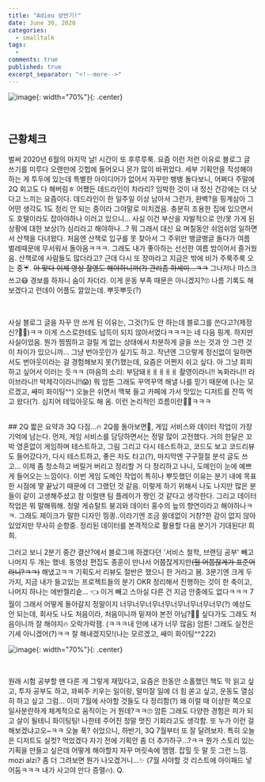 ```yaml
---
title: "Adieu 상반기!" 
date: June 30, 2020 
categories: 
  - smalltalk 
tags: 
  - 
comments: true 
published: true
excerpt_separator: "<!--more-->"
---
```


![image](https://live.staticflickr.com/5111/6925352458_9cc2fa4ff2_c.jpg){: width="70%"}{: .center}

<!--more-->

<br>

## 근황체크
벌써 2020년 6월의 마지막 날! 시간이 또 후루루룩. 요즘 이런 저런 이유로 블로그 글 쓰기를 미루다 오랜만에 깃헙에 들어오니 몬가 많이 바뀌었다. 세부 기획안을 작성해야하는 게 투두에 있는데 특별한 아이디어가 없어서 자꾸만 뱅뱅 돌다보니, 어쩌다 주말에 2Q 회고도 다 해버림ㅎ 어쨌든 데드라인이 차라리? 임박한 것이 내 정신 건강에는 더 낫다고 느끼는 요즘이다. 데드라인이 한 일주일 이상 남아서 그런가, 완벽?을 핑계삼아 그 어떤 생각도 1도 정리 안 되는 중이라 그야말로 미치겠음. 충분히 조용한 집에 있으면서도 호텔이라도 잡아야하나 이러고 있으니… 사실 이건 부산을 자발적으로 안/못 가게 된 상황에 대한 보상(?) 심리라고 해야하나…? 뭐 그래서 대신 요 며칠동안 쉬엄쉬엄 일하면서 산책을 다녀왔다. 처음엔 산책로 입구를 못 찾아서 그 주위만 뱅글뱅글 돌다가 여름 벌레때문에 무서워서 돌아옴ㅋㅋㅋ. 그래도 내가 좋아하는 선선한 여름 밤이어서 즐거웠음. 산책로에 사람들도 많더라고? 근데 다시 또 장마라고 지금은 밖에 비가 주룩주룩 오는 중☔️. ~~아 맞다 이제 영상 촬영도 해야하니까(?) 관리좀 하세미...ㅋㅋ~~ 그나저나 마스크 쓰고😷 경보를 하자니 숨이 차더라. 이게 운동 부족 때문은 아니겠지?🙄 나름 기록도 해보겠다고 런데이 어플도 깔았는데. 뿌듯뿌듯(?)

<br>

사실 블로그 글을 자꾸 안 쓰게 된 이유는, 그것(?)도 안 하는데 블로그를 쓴다고?(제정신?🤷‍♀️)ㅋㅋ 이게 스스로한테도 납득이 되지 않아서였다ㅋㅋㅋ는 네 다음 핑계. 하지만 사실이었음. 뭔가 찜찜하고 걸릴 게 없는 상태에서 차분하게 글을 쓰는 것과 안 그런 것이 차이가 있으니까… 그냥 번아웃인가 싶기도 하고. 작년엔 그으렇게 정신없이 일하면서도 번아웃이라는 걸 경험해보지 못(?)했는데, 요즘은 어쩐지 쉬고 싶다. 아 그냥 회피하고 싶어서 이러는 듯ㅋㅋ (마음의 소리: 부담돼ㅐㅐㅐㅐㅐ 촬영이라니!! 녹화라니!! 라이브라니!! 박제각이라니!!😱) 뭐 암튼 그래도 꾸역꾸역 해낼 나를 믿기 때문에 (나는 모르겠고, 쌔미 화이팅^^) 오늘은 쉬면서 맥북 들고 카페에 가서 맛있는 디저트를 잔뜩 먹고 왔다(?). 심지어 테잌아웃도 해 옴. 이런 논리적인 흐름이란🤷‍♀️ㅋㅋㅋ

<br>
## 2Q 짧은 요약과 3Q 다짐...🔥
2Q를 돌아보면🧐, 게임 서비스와 데이터 작업이 가장 기억에 남는다. 먼저, 게임 서비스를 담당하면서는 정말 많이 고전했다. 거의 한달은 꼬박 영혼없이 게임하며 테스트하고, 그림 그리고 다시 테스트하고, 코드도 보고 코드리뷰도 들어갔다가, 다시 테스트하고, 좋은 차도 타고(?), 마지막엔 구구절절 분석 글도 쓰고... 이제 좀 청소하고 버릴거 버리고 정리할 거 다 정리하고 나니, 도메인이 눈에 예쁘게 들어오는 느낌이다. 이번 게임 도메인 작업이 특히나 뿌듯했던 이유는 분기 내에 목표한 시점에 땋 끝났기 때문에 더 그랬던 것 같음. 이렇게 하기 위해서 나도 나지만 많은 분들이 같이 고생해주셨고 참 이럴땐 팀 플레이가 짱인 것 같다고 생각한다. 그리고 데이터 작업은 뭐 말해뭐해. 정말 게슈탈트 붕괴와 데이터 홍수의 늪의 향연이라고 해야하나ㅋㅋ. 그래도 제이크가 말한 디자인 띙킝..이라기엔 조금 쓸데없이 거창?한 감이 없지 않아 있었지만 무사히 순항중. 정리된 데이터를 본격적으로 활용할 다음 분기가 기대된다! 희희.

<br>

그러고 보니 2분기 중간 결산?에서 블로그에 하겠다던 '서비스 철학, 브랜딩 공부' 빼고 나머지 두 개는 했네. 동영상 편집도 종훈이 만나서 어쭙잖게지만~~(헐 어쭙잖게가 표준어라니?ㅋㅋ)~~ 해냈고ㅋㅋ 기획도서 리뷰도 절반은 했으니 한 거라고 봄. 3분기엔 크게 두 가지, 지금 내가 들고있는 프로젝트들의 분기 OKR 정리해서 진행하는 것이 한 축이고, 나머지 하나는 에반젤리슽... 👈 이거 빼고 스아실 다른 건 지금 안중에도 없다ㅋㅋㅋ 7월이 그래서 어떻게 돌아갈지 정말이지 너무너무너무너무너무너무너무너무(?) 예상도 안 되는데, 회사도 나도 처음이라, 처음이니까 밑져야 본전 아님?🤷‍♀️ 싶다가도 그래도 처음이니까 잘 해야지🔥 오락가락잼. (ㅋㅋㅋ내 안에 내가 너무 많음) 암튼! 그래도 실전은 기세 아니겠어(?)ㅋㅋ 잘 해내겠지모!(나는 모르겠고, 쌔미 화이팅^^222)

![image](https://i.ytimg.com/vi/AuEqL8TTbng/maxresdefault.jpg){: width="70%"}{: .center}

<br>

원래 시험 공부할 땐 다른 게 그렇게 재밌다고, 요즘은 한동안 소홀했던 책도 막 읽고 싶고, 투자 공부도 하고, 꽈찌주 키우는 일이랑, 말미잘 일에 더 힘 쏟고 싶고, 운동도 열심히 하고 싶고 그럼... 이미 7월에 사야할 것들도 다 정리함(?) 왜 이럴 때 이상한 쪽으로 일사분란하게 체계적으로 움직이는 거 뭔데?ㅋㅋ🙄 암튼 그래도 다양한 경험은 피가 되고 살이 될테니 화이팅팅! 나한테 주어진 정말 멋진 기회라고도 생각함. 또 누가 이런 걸 해보겠냐고오~ㅋㅋ 오늘 푹? 쉬었으니, 하반기, 3Q 7월부터 또 잘 달려보자. 특히 오늘은 디저트도 실컷? 먹었겠다 자기 전에 기획안 좀 더 추가하구...?ㅋㅋ 뭔가 스토리 있는 기획을 만들고 싶은데 어떻게 해야할지 자꾸 머릿속에 맴맴. 잡힐 듯 말 듯 그런 느낌. mozi alzi? 좀 더 그려보면 뭔가 나오겠거니...✨ (7월 사야할 것 리스트에 아이패드 넣어둠ㅋㅋㅋ 내가 사고야 만다 증맬🔥). Q.
